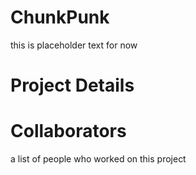 # ChunkPunk
this is placeholder text for now

# Project Details

# Collaborators
a list of people who worked on this project